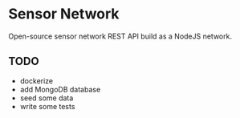 # Sensor Network

Open-source sensor network REST API build as a NodeJS network.

## TODO
* dockerize
* add MongoDB database
* seed some data
* write some tests

